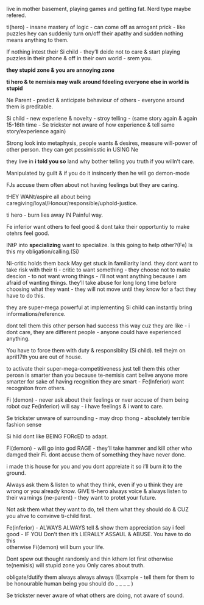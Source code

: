 live in mother basement, playing games and getting fat.
Nerd type maybe refered.

ti(hero) - insane mastery of logic - can come off as arrogant prick - like puzzles
hey can suddenly turn on/off their apathy and sudden nothing means anything to them.

If nothing intest their Si child - they’ll deide not to care & start playing puzzles in their phone & off in their own world - srem you.

**they stupid zone & you are annoying zone**

**ti hero & te nemisis may walk around fdeeling everyone else in world is stupid**

Ne Parent - predict & anticipate behaviour of others - everyone around them is preditable.

Si child - new experiene & novelty - stroy telling - (same story again & again 15-16th time - Se trickster not aware of how experience & tell same story/experience again)

Strong look into metaphysis, people wants & desires, measure will-power of other person.
they can get pessimisstic in USING Ne

they live in **i told you so** land
why bother telling you truth if you willn’t care.

Manipulated by guilt & if you do it insincerly then he will go demon-mode

FJs accuse them often about not having feelings but they are caring.

tHEY WANt/aspire all about being caregiving/loyal/Honour/responsible/uphold-justice.

ti hero - burn lies away IN Painful way.

Fe inferior want others to feel good & dont take their opportuntiy to make otehrs feel good.

INtP into **specializing** want to specialize.
Is this going to help other?(Fe)
Is this my obligation/calling.(Si)

Ni-critic holds them back 
May get stuck in familiarity land.
they dont want to take risk with their ti - critic to want something - they choose not to make descion - to not want wrong things  - 
i’ll not want anything because i am afraid of wanting things.
they’ll take abuse for long long time before choosing what they want - they will not move until they know for a fact they have to do this.

they are super-mega powerful at implementing 
Si child can instantly bring informations/reference.

dont tell them this other person had success this way cuz they are like - i dont care, they are different people - anyone could have experienced anything.

You have to force them with duty & responsiblity (Si child). tell thejm on april17th you are out of house.

to activate their super-mega-competitiveness just tell them this other perosn is smarter than you because te-nemisis cant belive anyone more smarter for sake of having recgnition they are smart - Fe(Inferior) want recogniton from others.

Fi (demon) - never ask about their feelings or nver accuse  of them being robot cuz Fe(inferior) will say - i have feelings & i want to care.

Se trickster unware of surrounding - may drop thong - absolutely terrible fashion sense

Si hild dont like BEING FORcED to adapt.

Fi(demon) - will go into god RAGE - they’ll take hammer and kill other who damged their Fi. dont accuse them of something they have never done.

i made this house for you and you dont appreiate it so i’ll burn it to the ground.

Always ask them & listen to what they think, even if yo u think they are wrong or you already know. GIVE ti-hero always voice & always listen to their warnings (ne-parent) - they want to protet your future.

Not ask them what they want to do, tell them what they should do & CUZ you ahve to convinve ti-child first.

Fe(inferior) - ALWAYS ALWAYS tell & show them appreciation say i feel good - IF YOU Don’t then it’s LIERALLY ASSAUL & ABUSE. You have to do this  
otherwise Fi(demon) will burn your life.

Dont spew out thought randomly and thin kthem lot first otherwise te(nemisis) will stupid zone you
Only cares about truth.

obligate/dutify them always always always
(Example - tell them for them to be honourable human being you should do _ _ _ _ )

Se trickster never aware of what others are doing, not aware of sound.
